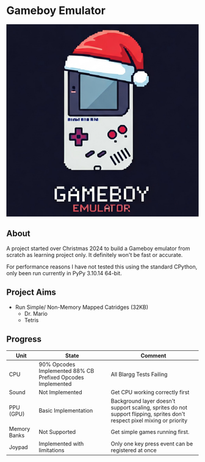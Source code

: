 # Gameboy Emulator

![docs/emulator_icon_dark.png ](icons/emulator_icon_dark.png)

## About
A project started over Christmas 2024 to build a Gameboy emulator from scratch as learning project only. It definitely won't be fast or accurate.

For performance reasons I have not tested this using the standard CPython, only been run currently in PyPy 3.10.14 64-bit. 

## Project Aims
 * Run Simple/ Non-Memory Mapped Catridges (32KB)
    * Dr. Mario
    * Tetris

## Progress

|Unit| State|Comment
|---|-|-|
|CPU|90% Opcodes Implemented 88% CB Prefixed Opcodes Implemented|All Blargg Tests Failing
|Sound|Not Implemented|Get CPU working correctly first|
|PPU (GPU)|Basic Implementation|Background layer doesn't support scaling, sprites do not support flipping, sprites don't respect pixel mixing or priority|
Memory Banks| Not Supported| Get simple games running first.
Joypad|Implemented with limitations|Only one key press event can be registered at once|
